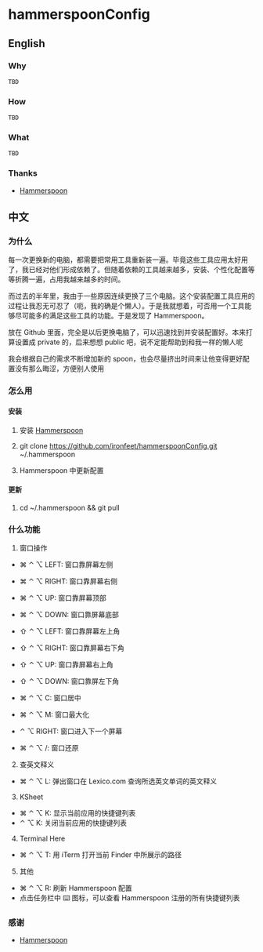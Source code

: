 # hammerspoonConfig

## English

### Why

    TBD

### How

    TBD

### What

    TBD

### Thanks

- [Hammerspoon](http://www.hammerspoon.org/)

## 中文

### 为什么

每一次更换新的电脑，都需要把常用工具重新装一遍。毕竟这些工具应用太好用了，我已经对他们形成依赖了。但随着依赖的工具越来越多，安装、个性化配置等等折腾一遍，占用我越来越多的时间。

而过去的半年里，我由于一些原因连续更换了三个电脑。这个安装配置工具应用的过程让我忍无可忍了（呃，我的确是个懒人）。于是我就想着，可否用一个工具能够尽可能多的满足这些工具的功能。于是发现了 Hammerspoon。

放在 Github 里面，完全是以后更换电脑了，可以迅速找到并安装配置好。本来打算设置成 private 的，后来想想 public 吧，说不定能帮助到和我一样的懒人呢

我会根据自己的需求不断增加新的 spoon，也会尽量挤出时间来让他变得更好配置没有那么晦涩，方便别人使用

### 怎么用

#### 安装

1. 安装 [Hammerspoon](http://www.hammerspoon.org/)

2. git clone https://github.com/ironfeet/hammerspoonConfig.git ~/.hammerspoon

3. Hammerspoon 中更新配置

#### 更新

1. cd ~/.hammerspoon && git pull

### 什么功能

1. 窗口操作

  - ⌘ ⌃ ⌥ LEFT: 窗口靠屏幕左侧
  - ⌘ ⌃ ⌥ RIGHT: 窗口靠屏幕右侧
  - ⌘ ⌃ ⌥ UP: 窗口靠屏幕顶部
  - ⌘ ⌃ ⌥ DOWN: 窗口靠屏幕底部

  - ⇧ ⌃ ⌥ LEFT: 窗口靠屏幕左上角
  - ⇧ ⌃ ⌥ RIGHT: 窗口靠屏幕右下角
  - ⇧ ⌃ ⌥ UP: 窗口靠屏幕右上角
  - ⇧ ⌃ ⌥ DOWN: 窗口靠屏左下角

  - ⌘ ⌃ ⌥ C: 窗口居中
  - ⌘ ⌃ ⌥ M: 窗口最大化
        
  - ⌃ ⌥ RIGHT: 窗口进入下一个屏幕
  - ⌘ ⌃ ⌥ /: 窗口还原

2. 查英文释义

  - ⌘ ⌃ ⌥ L: 弹出窗口在 Lexico.com 查询所选英文单词的英文释义

3. KSheet

  - ⌘ ⌃ ⌥ K: 显示当前应用的快捷键列表
  - ⌃ ⌥ K: 关闭当前应用的快捷键列表

4. Terminal Here

  - ⌘ ⌃ ⌥ T: 用 iTerm 打开当前 Finder 中所展示的路径

5. 其他

  - ⌘ ⌃ ⌥ R: 刷新 Hammerspoon 配置
  - 点击任务栏中 ⌨️ 图标，可以查看 Hammerspoon 注册的所有快捷键列表

### 感谢

- [Hammerspoon](http://www.hammerspoon.org/)